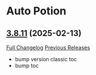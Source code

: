 # Auto Potion

## [3.8.11](https://github.com/ollidiemaus/AutoPotion/tree/3.8.11) (2025-02-13)
[Full Changelog](https://github.com/ollidiemaus/AutoPotion/compare/3.8.10...3.8.11) [Previous Releases](https://github.com/ollidiemaus/AutoPotion/releases)

- bump version classic toc  
- bump toc  
